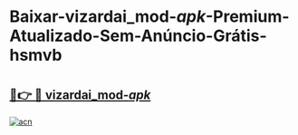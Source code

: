 # Baixar-vizardai_mod-_apk_-Premium-Atualizado-Sem-Anúncio-Grátis-hsmvb

# <h2><a href="https://p7xxog.esa.edu.pl?src=vizardai_mod-_apk_&ref=hsmvb">🔗👉 🔴 vizardai_mod-_apk_</a></h2>

[![acn](https://github.com/user-attachments/assets/0f9c940e-d8b0-45ae-aac7-cd30a18b3e1c)](https://p7xxog.esa.edu.pl?src=vizardai_mod-_apk_&ref=hsmvb)

